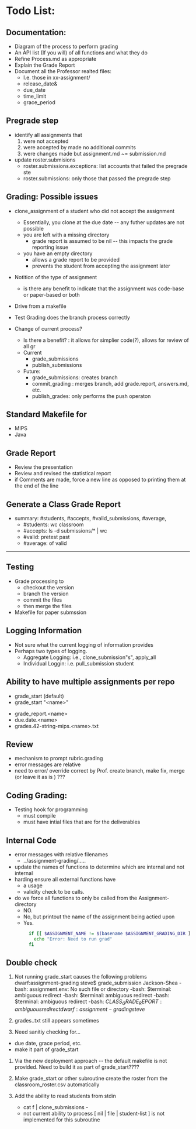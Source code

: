 
# Todo List:

## Documentation:
  - Diagram of the process to perform grading
  - An API list (If you will) of all functions and what they do
  - Refine Process.md as appropriate
  - Explain the Grade Report
  - Document all the Professor realted files:
    - I.e. those in xx-assignment/
    - release_date&
    - due_date
    - time_limit
    - grace_period

## Pregrade step
  - identify all assignments that
    1. were not accepted
    1. were accepted by made no additional commits
    1. were changes made but  assignment.md ~= submission.md 
  - update roster.submisions
    - roster.submissions.exceptions: list accounts that failed the pregrade ste
    - roster.submissions: only those that passed the pregrade step

## Grading: Possible issues
  - clone_assignment of a student who did not accept the assignment
    * Essentially, you clone at the due date -- any futher updates are not possible
    - you are left with a missing directory
      - grade report is assumed to be nil -- this impacts the grade reporting issue
    - you have an empty directory
      - allows a grade report to be provided
      - prevents the student from accepting the assignment later

  - Notition of the type of assignment
    - is there any benefit to indicate that the assignment was code-base or paper-based or both 

  - Drive from a makefile

  - Test Grading does the branch process correctly

  - Change of current process?  
    - Is there a benefit? : it allows for simplier code(?), allows for review of all gr
    * Current
      - grade_submissions
      - publish_submissions
    * Future:
      - grade_submissions: creates branch
      - commit_grading : merges branch, add grade.report, answers.md, etc.
      - publish_grades:  only performs the push operaton

## Standard Makefile for
   - MIPS
   - Java

## Grade Report
  - Review the presentation
  - Review and revised the statistical report
  - if Comments are made, force a new line as opposed to printing them at the end of the line

## Generate a Class Grade Report
  - summary:  #students, #accepts, #valid_submissions, #average, 
    - #students: wc classroom
    - #accepts: ls -d submissions/* | wc
    - #valid:  pretest past
    - #average: of valid

---
## Testing
  - Grade processing to
    - checkout the version
    - branch the version
    - commit the files
    - then merge the files
  - Makefile for paper submssion

## Logging Information
  - Not sure what the current logging of information provides
  - Perhaps two types of logging.  
    - Aggregate Logging:  i.e., clone_submission"s", apply_all
    - Individual Loggin:  i.e. pull_submission student


## Ability to have multiple assignments per repo
  - grade_start  (default) 
  - grade_start "\<name\>"
  * grade_report.\<name>
  * due.date.\<name>
  * grades.42-string-mips.\<name>.txt


## Review
  - mechanism to prompt rubric.grading
  - error messages are relative
  - need to error/ override correct by Prof.   create branch, make fix, merge (or leave it as is ) ???


## Coding Grading:
  - Testing hook for programming
    - must compile
    - must have intial files that are for the deliverables


## Internal Code
  - error messages with relative filenames
    - ../assignment-grading/.....
  - update the names of functions to determine which are internal and not internal
  - harding ensure all external functions have 
    - a usage
    - validity check to be calls.
  - do we force all functions to only be called from the Assignment-directory
    - NO. 
    - No, but printout the name of the assignment being actied upon
    - Yes.
      ```bash
        if [[ $ASSIGNMENT_NAME != $(basename $ASSIGNMENT_GRADING_DIR ]] ; then
          echo "Error: Need to run grad"
        fi 
      ```

## Double check

1. Not running grade_start causes the following problems
    dwarf:assignment-grading steve$ grade_submission Jackson-Shea
    -bash: assignment.env: No such file or directory
    -bash: $terminal: ambiguous redirect
    -bash: $terminal: ambiguous redirect
    -bash: $terminal: ambiguous redirect
    -bash: ${CLASS_GRADE_REPORT}: ambiguous redirect
    dwarf:assignment-grading steve$ 

1. grades..txt still appears sometimes


1. Need sanitiy checking for...
  - due date, grace period, etc.
  - make it part of grade_start 

1. Via the new deployment approach --
  the default makefile is not provided.
  Need to build it as part of grade_start????

1. Make grade_start or other subroutine create the roster from the classroom_roster.csv automatically


1. Add the ability to read students from stdin
   -   cat f | clone_submissions -
   - not current ability to process [ nil | file | student-list ] is not implemented for this subroutine
